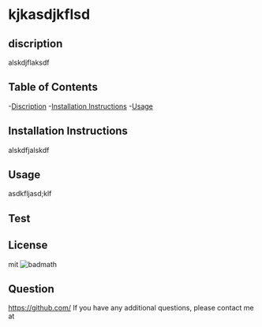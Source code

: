 # kjkasdjkflsd

## discription
alskdjflaksdf

## Table of Contents
-[Discription](#discription)
-[Installation Instructions](#installation)
-[Usage](#usage)

## Installation Instructions
alskdfjalskdf

## Usage
asdkfljasd;klf

## Test


## License
mit
![badmath](https://img.shields.io/github/languages/top/nielsenjared/badmath)

## Question
https://github.com/
If you have any additional questions, please contact me at
